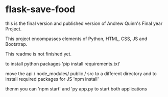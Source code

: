 # flask-save-food

this is the final version and published version of Andrew Quinn's Final year Project. 

This project encompasses elements of Python, HTML, CSS, JS and Bootstrap.

This readme is not finished yet.

to install python packages 'pip install requirements.txt' 

move the api / node_modules/ public / src to a different directory and to install required packages for JS 'npm install' 

thenm you can 'npm start' and 'py app.py to start both applications



